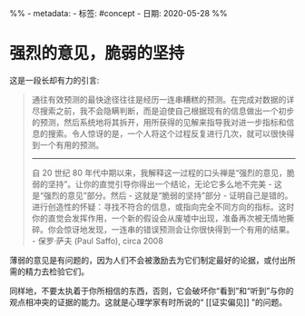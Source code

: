 %% - metadata:
	- 标签: #concept
	- 日期: 2020-05-28 %% 
# 强烈的意见，脆弱的坚持
这是一段长却有力的引言:

> 通往有效预测的最快途径往往是经历一连串糟糕的预测。在完成对数据的详尽搜索之前，我不会隐瞒判断，而是迫使自己根据现有的信息做出一个初步的预测，然后系统地将其拆开，用所获得的见解来指导我对进一步指标和信息的搜索。令人惊讶的是，一个人将这个过程反复进行几次，就可以很快得到一个有用的预测。
> 
> ---
> 自 20 世纪 80 年代中期以来，我解释这一过程的口头禅是“强烈的意见，脆弱的坚持”。让你的直觉引导你得出一个结论，无论它多么地不完美 - 这是“强烈的意见”部分。然后 - 这就是“脆弱的坚持”部分 - 证明自己是错的。进行创造性的怀疑：寻找不符合的信息，或指向完全不同方向的指标。这时你的直觉会发挥作用，一个新的假设会从废墟中出现，准备再次被无情地撕碎。你会惊讶地发现，一连串的错误预测会让你很快得到一个有用的结果。 - 保罗·萨夫 (Paul Saffo), circa 2008

薄弱的意见是有问题的，因为人们不会被激励去为它们制定最好的论据，或付出所需的精力去检验它们。

同样地，不要太执着于你所相信的东西，否则，它会破坏你“看到”和“听到”与你的观点相冲突的证据的能力。这就是心理学家有时所说的“ [[证实偏见]] ”的问题。